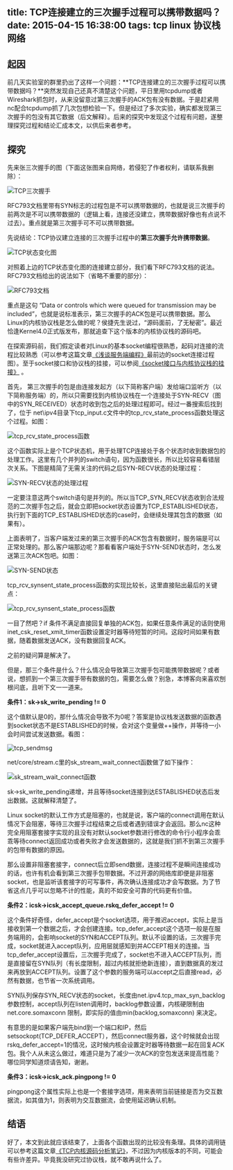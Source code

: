 title: TCP连接建立的三次握手过程可以携带数据吗？
date: 2015-04-15 16:38:00
tags: tcp linux 协议栈 网络
---

## 起因

前几天实验室的群里扔出了这样一个问题：**TCP连接建立的三次握手过程可以携带数据吗？**突然发现自己还真不清楚这个问题，平日里用tcpdump或者Wireshark抓包时，从来没留意过第三次握手的ACK包有没有数据。于是赶紧用nc配合tcpdump抓了几次包想检验一下。但是经过了多次实验，确实都发现第三次握手的包没有其它数据（后文解释）。后来的探究中发现这个过程有问题，遂整理探究过程和结论汇成本文，以供后来者参考。

## 探究

先来张三次握手的图（下面这张图来自网络，若侵犯了作者权利，请联系我删除）：

![TCP三次握手](/images/3/1.png)

RFC793文档里带有SYN标志的过程包是不可以携带数据的，也就是说三次握手的前两次是不可以携带数据的（逻辑上看，连接还没建立，携带数据好像也有点说不过去）。重点就是第三次握手可不可以携带数据。

先说结论：TCP协议建立连接的三次握手过程中的**第三次握手允许携带数据**。

<!-- more -->

![TCP状态变化图](/images/3/2.png)

对照着上边的TCP状态变化图的连接建立部分，我们看下RFC793文档的说法。RFC793文档给出的说法如下（省略不重要的部分）：

![RFC793文档](/images/3/3.png)

重点是这句 “Data or controls which were queued for transmission may be included”，也就是说标准表示，第三次握手的ACK包是可以携带数据。那么Linux的内核协议栈是怎么做的呢？侯捷先生说过，“源码面前，了无秘密”。最近恰逢Kernel4.0正式版发布，那就追查下这个版本的内核协议栈的源码吧。

在探索源码前，我们假定读者对Linux的基本socket编程很熟悉，起码对连接的流程比较熟悉（可以参考这篇文章[《浅谈服务端编程》](http://www.0xffffff.org/?p=1026)最前边的socket连接过程图）。至于socket接口和协议栈的挂接，可以参阅[《socket接口与内核协议栈的挂接》](http://rock3.info/blog/2013/10/28/socket%E6%8E%A5%E5%8F%A3%E4%B8%8E%E5%86%85%E6%A0%B8%E5%8D%8F%E8%AE%AE%E6%A0%88%E7%9A%84%E6%8C%82%E6%8E%A5) 。

首先， 第三次握手的包是由连接发起方（以下简称客户端）发给端口监听方（以下简称服务端）的，所以只需要找到内核协议栈在一个连接处于SYN-RECV（图中的SYN_RECEIVED）状态时收到包之后的处理过程即可。经过一番搜索后找到了，位于 net\ipv4目录下tcp_input.c文件中的tcp_rcv_state_process函数处理这个过程。如图：

![tcp_rcv_state_process函数](/images/3/4.png)

这个函数实际上是个TCP状态机，用于处理TCP连接处于各个状态时收到数据包的处理工作。这里有几个并列的switch语句，因为函数很长，所以比较容易看错层次关系。下图是精简了无需关注的代码之后SYN-RECV状态的处理过程：

![SYN-RECV状态的处理过程](/images/3/5.png)

一定要注意这两个switch语句是并列的。所以当TCP_SYN_RECV状态收到合法规范的二次握手包之后，就会立即把socket状态设置为TCP_ESTABLISHED状态，执行到下面的TCP_ESTABLISHED状态的case时，会继续处理其包含的数据（如果有）。

上面表明了，当客户端发过来的第三次握手的ACK包含有数据时，服务端是可以正常处理的。那么客户端那边呢？那看看客户端处于SYN-SEND状态时，怎么发送第三次ACK包吧。如图：

![SYN-SEND状态](/images/3/6.png)

tcp_rcv_synsent_state_process函数的实现比较长，这里直接贴出最后的关键点：

![tcp_rcv_synsent_state_process函数](/images/3/7.png)

一目了然吧？if 条件不满足直接回复单独的ACK包，如果任意条件满足的话则使用inet_csk_reset_xmit_timer函数设置定时器等待短暂的时间。这段时间如果有数据，随着数据发送ACK，没有数据回复ACK。

之前的疑问算是解决了。

但是，那三个条件是什么？什么情况会导致第三次握手包可能携带数据呢？或者说，想抓到一个第三次握手带有数据的包，需要怎么做？别急，本博客向来喜欢刨根问底，且听下文一一道来。

**条件1：sk->sk_write_pending != 0**

这个值默认是0的，那什么情况会导致不为0呢？答案是协议栈发送数据的函数遇到socket状态不是ESTABLISHED的时候，会对这个变量做++操作，并等待一小会时间尝试发送数据。看图：

![tcp_sendmsg](/images/3/8.png)

net/core/stream.c里的sk_stream_wait_connect函数做了如下操作：

![sk_stream_wait_connect函数](/images/3/9.png)

sk->sk_write_pending递增，并且等待socket连接到达ESTABLISHED状态后发出数据。这就解释清楚了。

Linux socket的默认工作方式是阻塞的，也就是说，客户端的connect调用在默认情况下会阻塞，等待三次握手过程结束之后或者遇到错误才会返回。那么nc这种完全用阻塞套接字实现的且没有对默认socket参数进行修改的命令行小程序会乖乖等待connect返回成功或者失败才会发送数据的，这就是我们抓不到第三次握手的包带有数据的原因。

那么设置非阻塞套接字，connect后立即send数据，连接过程不是瞬间连接成功的话，也许有机会看到第三次握手包带数据。不过开源的网络库即便是非阻塞socket，也是监听该套接字的可写事件，再次确认连接成功才会写数据。为了节省这点几乎可以忽略不计的性能，真的不如安全可靠的代码更有价值。

**条件2：icsk->icsk_accept_queue.rskq_defer_accept != 0**

这个条件好奇怪，defer_accept是个socket选项，用于推迟accept，实际上是当接收到第一个数据之后，才会创建连接。tcp_defer_accept这个选项一般是在服务端用的，会影响socket的SYN和ACCEPT队列。默认不设置的话，三次握手完成，socket就进入accept队列，应用层就感知到并ACCEPT相关的连接。当tcp_defer_accept设置后，三次握手完成了，socket也不进入ACCEPT队列，而是直接留在SYN队列（有长度限制，超过内核就拒绝新连接），直到数据真的发过来再放到ACCEPT队列。设置了这个参数的服务端可以accept之后直接read，必然有数据，也节省一次系统调用。

SYN队列保存SYN_RECV状态的socket，长度由net.ipv4.tcp_max_syn_backlog参数控制，accept队列在listen调用时，backlog参数设置，内核硬限制由 net.core.somaxconn 限制，即实际的值由min(backlog,somaxconn) 来决定。

有意思的是如果客户端先bind到一个端口和IP，然后setsockopt(TCP_DEFER_ACCEPT），然后connect服务器，这个时候就会出现rskq_defer_accept=1的情况，这时候内核会设置定时器等待数据一起在回复ACK包。我个人从未这么做过，难道只是为了减少一次ACK的空包发送来提高性能？哪位同学知道烦请告知，谢谢。

**条件3：icsk->icsk_ack.pingpong != 0**

pingpong这个属性实际上也是一个套接字选项，用来表明当前链接是否为交互数据流，如其值为1，则表明为交互数据流，会使用延迟确认机制。

## 结语

好了，本文到此就应该结束了，上面各个函数出现的比较没有条理。具体的调用链可以参考这篇文章[《TCP内核源码分析笔记》](http://www.cnblogs.com/mosp/p/3891783.html)，不过因为内核版本的不同，可能会有些许差异。毕竟我没研究过协议栈，就不敢再说什么了。
